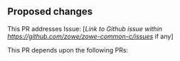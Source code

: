 <!-- Thank you for submitting a PR to Zowe! To help us understand, test, and give feedback on your code, please fill in the details below. -->

## Proposed changes
<!-- Describe the big picture of your changes here to communicate to the maintainers why we should accept this pull request. If it fixes a bug or resolves a feature request, be sure to link to that issue. -->

This PR addresses Issue: [*Link to Github issue within https://github.com/zowe/zowe-common-c/issues* if any]

This PR depends upon the following PRs:
